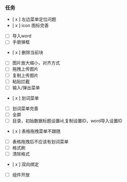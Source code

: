 ### 任务
- [ x ] 左边菜单定位问题
- [ x ] icon 图标完善
- [ ] 导入word
- [ ] 手册弹框
- [ x ] 删除当前块
- [ ] 图片放大缩小，对齐方式
- [ ] 拖拽上传图片
- [ ] 复制上传图片
- [ ] 粘贴拦截
- [ ] 输入/弹出菜单
- [ x ] 划词菜单
- [ ] 划词菜单完善
- [ ] 全屏
- [ ] 目录，初始数据标题设置id,复制设置ID，word导入设置ID
- [ x ] 表格拖拽菜单不跟随
- [ ] 表格拖拽后不应该有划词菜单
- [ ] 格式刷
- [ ] 清除格式
- [ x ] 双向绑定
- [ ] 组件开放